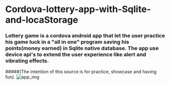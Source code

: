 # Cordova-lottery-app-with-Sqlite-and-locaStorage
### Lottery game is a cordova android app that let the user practice his game luck in a "all in one" program saving his points(money earned) in Sqlite native database. The app use device api's to extend the user experience like alert and vibrating effects.
#####(The intention of this source is for practice, showcase and having fun).
![app_img](http://s33.postimg.org/757quf9kv/Screenshot_2016_05_31_00_28_26.png)
